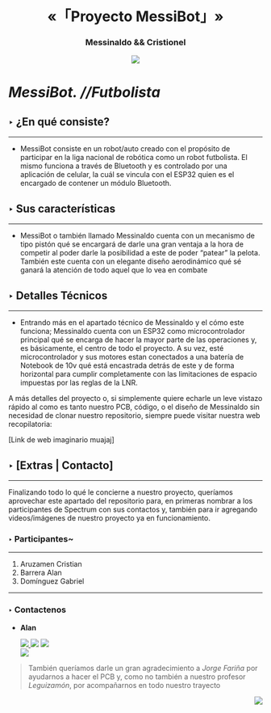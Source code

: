 <h1 align="center" >
  «「Proyecto MessiBot」»
</h1>

<h3 align="center">Messinaldo && Cristionel</h3>
<p align="center">
  <a href="https://sartalan.github.io/Messinalbot.page/">
    <img src="https://images-wixmp-ed30a86b8c4ca887773594c2.wixmp.com/f/c505d29b-adb3-432b-8f72-bbe80d295bfc/d29rv47-82a38269-5fe0-4376-a129-a0a860ab04a3.png/v1/fill/w_240,h_40/page_divider_by_lithiumharddrive_d29rv47-fullview.png?token=eyJ0eXAiOiJKV1QiLCJhbGciOiJIUzI1NiJ9.eyJzdWIiOiJ1cm46YXBwOjdlMGQxODg5ODIyNjQzNzNhNWYwZDQxNWVhMGQyNmUwIiwiaXNzIjoidXJuOmFwcDo3ZTBkMTg4OTgyMjY0MzczYTVmMGQ0MTVlYTBkMjZlMCIsIm9iaiI6W1t7ImhlaWdodCI6Ijw9NDAiLCJwYXRoIjoiXC9mXC9jNTA1ZDI5Yi1hZGIzLTQzMmItOGY3Mi1iYmU4MGQyOTViZmNcL2QyOXJ2NDctODJhMzgyNjktNWZlMC00Mzc2LWExMjktYTBhODYwYWIwNGEzLnBuZyIsIndpZHRoIjoiPD0yNDAifV1dLCJhdWQiOlsidXJuOnNlcnZpY2U6aW1hZ2Uub3BlcmF0aW9ucyJdfQ.TzFDCotRxk54F3k7_tye9ged14-oTBKr3GQPSO4eMRA" class="manzana">
  </a>
</p>





# *MessiBot.                  //Futbolista*

## ‣  ¿En qué consiste?

---

- MessiBot consiste en un robot/auto creado con el propósito de participar en la liga nacional de robótica como un robot futbolista. El mismo funciona a través de Bluetooth y es controlado por una aplicación de celular, la cuál se vincula con el ESP32 quien es el encargado de contener un módulo Bluetooth.

## ‣  Sus características

---

- MessiBot o también llamado Messinaldo cuenta con un mecanismo de tipo pistón qué se encargará de darle una gran ventaja a la hora de competir al poder darle la posibilidad a este de poder “patear” la pelota. También este cuenta con un elegante diseño aerodinámico qué sé ganará la atención de todo aquel que lo vea en combate

## ‣  Detalles Técnicos

---

- Entrando más en el apartado técnico de Messinaldo y el cómo este funciona; Messinaldo cuenta con un ESP32 como microcontrolador principal qué se encarga de hacer la mayor parte de las operaciones y, es básicamente, el centro de todo el proyecto. A su vez, esté microcontrolador y sus motores estan conectados a una batería de Notebook de 10v qué está encastrada detrás de este y de forma horizontal para cumplir completamente con las limitaciones de espacio impuestas por las reglas de la LNR.

A más detalles del proyecto o, si simplemente quiere echarle un leve vistazo rápido al como es tanto nuestro PCB, código, o el diseño de Messinaldo sin necesidad de clonar nuestro repositorio, siempre puede visitar nuestra web recopilatoria: 

[Link de web imaginario muajaj]

## ‣ [Extras | Contacto]

---

Finalizando todo lo qué le concierne a nuestro proyecto, queríamos aprovechar este apartado del repositorio para, en primeras nombrar a los participantes de Spectrum con sus contactos y, también para ir agregando videos/imágenes de nuestro proyecto ya en funcionamiento.

### ‣ Participantes~

---

1. Aruzamen Cristian
2. Barrera Alan
3. Domínguez Gabriel
<!--Redes Sociales-->

---

### ‣ Contactenos

- **Alan** 
  
  <div>
   <a href="">
     <img src="https://cdn.discordapp.com/attachments/601570518197338122/651802404152672268/icon-steam.png">
   </a>
     <a>
     <img src="https://cdn.discordapp.com/attachments/601570518197338122/651802276041850880/icon-discord.png">
   </a>
     <a>
     <img src="https://cdn.discordapp.com/attachments/601570518197338122/601987541465301071/icon-wattpad.png">
   </a>
  </div>
  <img src="https://images-wixmp-ed30a86b8c4ca887773594c2.wixmp.com/f/1d199ebc-3312-4ab6-8db5-17c7aca77f59/dapcr2p-2f2ad1f6-8c11-42be-911d-e49170787710.png/v1/fill/w_310,h_22/divider_snow_by_arbuzowearchiwum_dapcr2p-fullview.png?token=eyJ0eXAiOiJKV1QiLCJhbGciOiJIUzI1NiJ9.eyJzdWIiOiJ1cm46YXBwOjdlMGQxODg5ODIyNjQzNzNhNWYwZDQxNWVhMGQyNmUwIiwiaXNzIjoidXJuOmFwcDo3ZTBkMTg4OTgyMjY0MzczYTVmMGQ0MTVlYTBkMjZlMCIsIm9iaiI6W1t7ImhlaWdodCI6Ijw9MjIiLCJwYXRoIjoiXC9mXC8xZDE5OWViYy0zMzEyLTRhYjYtOGRiNS0xN2M3YWNhNzdmNTlcL2RhcGNyMnAtMmYyYWQxZjYtOGMxMS00MmJlLTkxMWQtZTQ5MTcwNzg3NzEwLnBuZyIsIndpZHRoIjoiPD0zMTAifV1dLCJhdWQiOlsidXJuOnNlcnZpY2U6aW1hZ2Uub3BlcmF0aW9ucyJdfQ.6HP8jIdC_RFvd96qSvkXC5yK9Z28ZKW_pwVVRpRm36o">

> También queríamos darle un gran agradecimiento a *Jorge Fariña* por ayudarnos a hacer el PCB y, como no también a nuestro profesor *Leguizamón*, por acompañarnos en todo nuestro trayecto






<!-- PATO -->
<p align="end">
 <img src="https://images-wixmp-ed30a86b8c4ca887773594c2.wixmp.com/f/b7521c59-9c6d-4e12-8627-6411b1388bfb/ddmgbwy-60b4b68a-ffd3-45e3-8772-545ca4ac1f17.gif?token=eyJ0eXAiOiJKV1QiLCJhbGciOiJIUzI1NiJ9.eyJzdWIiOiJ1cm46YXBwOjdlMGQxODg5ODIyNjQzNzNhNWYwZDQxNWVhMGQyNmUwIiwiaXNzIjoidXJuOmFwcDo3ZTBkMTg4OTgyMjY0MzczYTVmMGQ0MTVlYTBkMjZlMCIsIm9iaiI6W1t7InBhdGgiOiJcL2ZcL2I3NTIxYzU5LTljNmQtNGUxMi04NjI3LTY0MTFiMTM4OGJmYlwvZGRtZ2J3eS02MGI0YjY4YS1mZmQzLTQ1ZTMtODc3Mi01NDVjYTRhYzFmMTcuZ2lmIn1dXSwiYXVkIjpbInVybjpzZXJ2aWNlOmZpbGUuZG93bmxvYWQiXX0.CydiJa-HZAEy-jOX2Y67Oiuugi3POmBW1QISPhi3vrs">
 </p>


